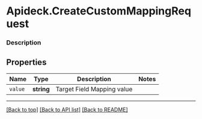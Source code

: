 # Apideck.CreateCustomMappingRequest

### Description

## Properties
Name | Type | Description | Notes
------------ | ------------- | ------------- | -------------
`value` | **string** | Target Field Mapping value | 





---

[[Back to top]](#) [[Back to API list]](../../../../README.md#documentation-for-api-endpoints) [[Back to README]](../../../../README.md)


